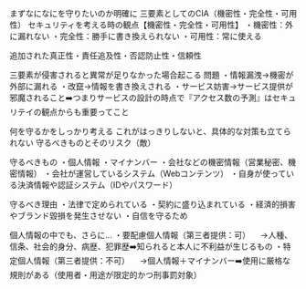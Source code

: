 まずなになにを守りたいのか明確に
三要素としてのCIA（機密性・完全性・可用性）
セキュリティを考える時の観点【機密性・完全性・可用性】
・機密性：外に漏れない
・完全性：勝手に書き換えられない
・可用性：常に使える


追加された真正性・責任追及性・否認防止性・信頼性


三要素が侵害されると異常が足りなかった場合起こる
問題
・情報漏洩→機密が外部に漏れる
・改竄→情報を書き換えされる
・サービス妨害→サービス提供が邪魔されること➡️つまりサービスの設計の時点で『アクセス数の予測』はセキュリテイの観点からも重要ってこと　　　


何を守るかをしっかり考える
これがはっきりしないと、具体的な対策も立てられない
守るべきものとそのリスク（敵）


守るべきもの
・個人情報
・マイナンバー
・会社などの機密情報（営業秘密、機密情報）
・会社が運営しているシステム（Webコンテンツ）
・自身が使っている決済情報や認証システム（IDやパスワード）


守るべき理由
・法律で定められている
・契約に盛り込まれている
・経済的損害やブランド毀損を発生させない
・自信を守るため


個人情報の中でも、さらに...
・要配慮個人情報（第三者提供：可）
　→人種、信条、社会的身分、病歴、犯罪歴➡️知られると本人に不利益が生じるもの
・特定個人情報（第三者提供：不可）
　→個人情報＋マイナンバー➡️使用に厳格な規則がある（使用者・用途が限定的かつ刑事罰対象）

